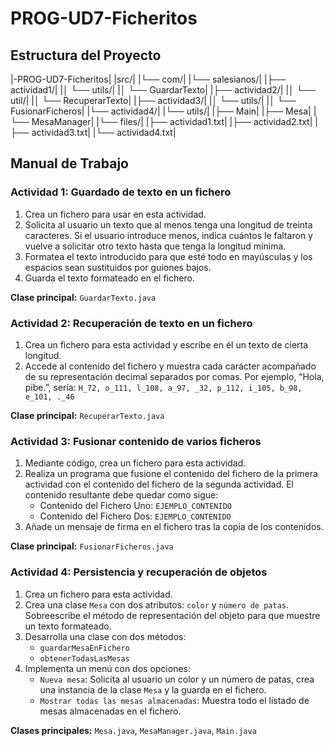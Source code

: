 # PROG-UD7-Ficheritos

## Estructura del Proyecto

|-PROG-UD7-Ficheritos|
|src/|
|└── com/|
|└── salesianos/|
|├── actividad1/|
|│ └── utils/|
|│ └── GuardarTexto|
|├── actividad2/|
|│ └── util/|
|│ └── RecuperarTexto|
|├── actividad3/|
|│ └── utils/|
|│ └── FusionarFicheros|
|└── actividad4/|
|└── utils/|
|├── Main|
|├── Mesa|
|└── MesaManager|
|└── files/|
|├── actividad1.txt|
|├── actividad2.txt|
|├── actividad3.txt|
|└── actividad4.txt|


## Manual de Trabajo

### Actividad 1: Guardado de texto en un fichero

1. Crea un fichero para usar en esta actividad.
2. Solicita al usuario un texto que al menos tenga una longitud de treinta caracteres. Si el usuario introduce menos, indica cuántos le faltaron y vuelve a solicitar otro texto hasta que tenga la longitud mínima.
3. Formatea el texto introducido para que esté todo en mayúsculas y los espacios sean sustituidos por guiones bajos.
4. Guarda el texto formateado en el fichero.

**Clase principal:** `GuardarTexto.java`

### Actividad 2: Recuperación de texto en un fichero

1. Crea un fichero para esta actividad y escribe en él un texto de cierta longitud.
2. Accede al contenido del fichero y muestra cada carácter acompañado de su representación decimal separados por comas. Por ejemplo, “Hola, pibe.”, sería: `H_72, o_111, l_108, a_97, _32, p_112, i_105, b_98, e_101, ._46`

**Clase principal:** `RecuperarTexto.java`

### Actividad 3: Fusionar contenido de varios ficheros

1. Mediante código, crea un fichero para esta actividad.
2. Realiza un programa que fusione el contenido del fichero de la primera actividad con el contenido del fichero de la segunda actividad. El contenido resultante debe quedar como sigue:
   - Contenido del Fichero Uno: `EJEMPLO_CONTENIDO`
   - Contenido del Fichero Dos: `EJEMPLO_CONTENIDO`
3. Añade un mensaje de firma en el fichero tras la copia de los contenidos.

**Clase principal:** `FusionarFicheros.java`

### Actividad 4: Persistencia y recuperación de objetos

1. Crea un fichero para esta actividad.
2. Crea una clase `Mesa` con dos atributos: `color` y `número de patas`. Sobreescribe el método de representación del objeto para que muestre un texto formateado.
3. Desarrolla una clase con dos métodos:
   - `guardarMesaEnFichero`
   - `obtenerTodasLasMesas`
4. Implementa un menú con dos opciones:
   - `Nueva mesa`: Solicita al usuario un color y un número de patas, crea una instancia de la clase `Mesa` y la guarda en el fichero.
   - `Mostrar todas las mesas almacenadas`: Muestra todo el listado de mesas almacenadas en el fichero.

**Clases principales:** `Mesa.java`, `MesaManager.java`, `Main.java`
